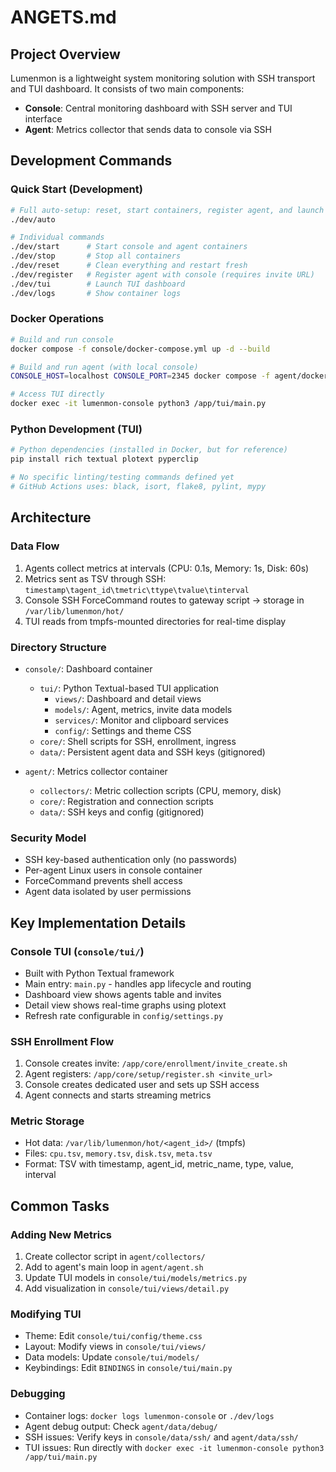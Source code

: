 # ANGETS.md

## Project Overview

Lumenmon is a lightweight system monitoring solution with SSH transport and TUI dashboard. It consists of two main components:
- **Console**: Central monitoring dashboard with SSH server and TUI interface
- **Agent**: Metrics collector that sends data to console via SSH

## Development Commands

### Quick Start (Development)
```bash
# Full auto-setup: reset, start containers, register agent, and launch TUI
./dev/auto

# Individual commands
./dev/start      # Start console and agent containers
./dev/stop       # Stop all containers
./dev/reset      # Clean everything and restart fresh
./dev/register   # Register agent with console (requires invite URL)
./dev/tui        # Launch TUI dashboard
./dev/logs       # Show container logs
```

### Docker Operations
```bash
# Build and run console
docker compose -f console/docker-compose.yml up -d --build

# Build and run agent (with local console)
CONSOLE_HOST=localhost CONSOLE_PORT=2345 docker compose -f agent/docker-compose.yml up -d --build

# Access TUI directly
docker exec -it lumenmon-console python3 /app/tui/main.py
```

### Python Development (TUI)
```bash
# Python dependencies (installed in Docker, but for reference)
pip install rich textual plotext pyperclip

# No specific linting/testing commands defined yet
# GitHub Actions uses: black, isort, flake8, pylint, mypy
```

## Architecture

### Data Flow
1. Agents collect metrics at intervals (CPU: 0.1s, Memory: 1s, Disk: 60s)
2. Metrics sent as TSV through SSH: `timestamp\tagent_id\tmetric\ttype\tvalue\tinterval`
3. Console SSH ForceCommand routes to gateway script → storage in `/var/lib/lumenmon/hot/`
4. TUI reads from tmpfs-mounted directories for real-time display

### Directory Structure
- `console/`: Dashboard container
  - `tui/`: Python Textual-based TUI application
    - `views/`: Dashboard and detail views
    - `models/`: Agent, metrics, invite data models
    - `services/`: Monitor and clipboard services
    - `config/`: Settings and theme CSS
  - `core/`: Shell scripts for SSH, enrollment, ingress
  - `data/`: Persistent agent data and SSH keys (gitignored)

- `agent/`: Metrics collector container
  - `collectors/`: Metric collection scripts (CPU, memory, disk)
  - `core/`: Registration and connection scripts
  - `data/`: SSH keys and config (gitignored)

### Security Model
- SSH key-based authentication only (no passwords)
- Per-agent Linux users in console container
- ForceCommand prevents shell access
- Agent data isolated by user permissions

## Key Implementation Details

### Console TUI (`console/tui/`)
- Built with Python Textual framework
- Main entry: `main.py` - handles app lifecycle and routing
- Dashboard view shows agents table and invites
- Detail view shows real-time graphs using plotext
- Refresh rate configurable in `config/settings.py`

### SSH Enrollment Flow
1. Console creates invite: `/app/core/enrollment/invite_create.sh`
2. Agent registers: `/app/core/setup/register.sh <invite_url>`
3. Console creates dedicated user and sets up SSH access
4. Agent connects and starts streaming metrics

### Metric Storage
- Hot data: `/var/lib/lumenmon/hot/<agent_id>/` (tmpfs)
- Files: `cpu.tsv`, `memory.tsv`, `disk.tsv`, `meta.tsv`
- Format: TSV with timestamp, agent_id, metric_name, type, value, interval

## Common Tasks

### Adding New Metrics
1. Create collector script in `agent/collectors/`
2. Add to agent's main loop in `agent/agent.sh`
3. Update TUI models in `console/tui/models/metrics.py`
4. Add visualization in `console/tui/views/detail.py`

### Modifying TUI
- Theme: Edit `console/tui/config/theme.css`
- Layout: Modify views in `console/tui/views/`
- Data models: Update `console/tui/models/`
- Keybindings: Edit `BINDINGS` in `console/tui/main.py`

### Debugging
- Container logs: `docker logs lumenmon-console` or `./dev/logs`
- Agent debug output: Check `agent/data/debug/`
- SSH issues: Verify keys in `console/data/ssh/` and `agent/data/ssh/`
- TUI issues: Run directly with `docker exec -it lumenmon-console python3 /app/tui/main.py`
